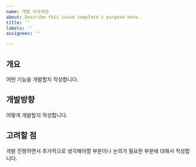 ```yaml
---
name: 개발 이슈작성
about: Describe this issue template's purpose here.
title: ''
labels: ''
assignees: ''

---
```


## 개요
어떤 기능을 개발할지 작성합니다.

## 개발방향
어떻게 개발할지 작성합니다.

## 고려할 점
개발 진행하면서 추가적으로 생각해야할 부분이나 논의가 필요한 부분에 대해서 작성합니다.
